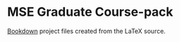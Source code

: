 # MSE Graduate Course-pack

[Bookdown](https://bookdown.org/) project files created from the LaTeX source.